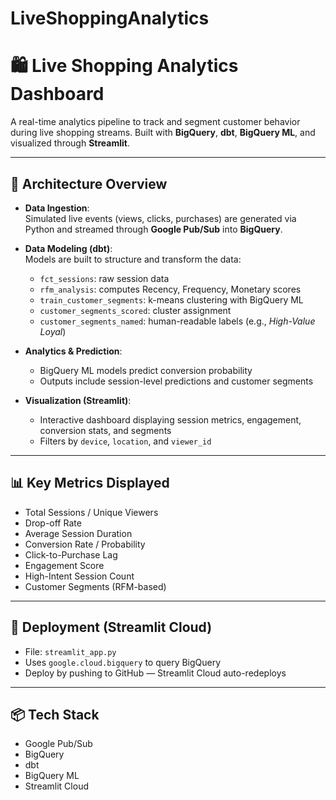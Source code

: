 # LiveShoppingAnalytics

# 🛍️ Live Shopping Analytics Dashboard

A real-time analytics pipeline to track and segment customer behavior during live shopping streams. Built with **BigQuery**, **dbt**, **BigQuery ML**, and visualized through **Streamlit**.

---

## 🔧 Architecture Overview

- **Data Ingestion**:  
  Simulated live events (views, clicks, purchases) are generated via Python and streamed through **Google Pub/Sub** into **BigQuery**.

- **Data Modeling (dbt)**:  
  Models are built to structure and transform the data:
  - `fct_sessions`: raw session data
  - `rfm_analysis`: computes Recency, Frequency, Monetary scores
  - `train_customer_segments`: k-means clustering with BigQuery ML
  - `customer_segments_scored`: cluster assignment
  - `customer_segments_named`: human-readable labels (e.g., *High-Value Loyal*)

- **Analytics & Prediction**:
  - BigQuery ML models predict conversion probability
  - Outputs include session-level predictions and customer segments

- **Visualization (Streamlit)**:  
  - Interactive dashboard displaying session metrics, engagement, conversion stats, and segments
  - Filters by `device`, `location`, and `viewer_id`

---

## 📊 Key Metrics Displayed

- Total Sessions / Unique Viewers  
- Drop-off Rate  
- Average Session Duration  
- Conversion Rate / Probability  
- Click-to-Purchase Lag  
- Engagement Score  
- High-Intent Session Count  
- Customer Segments (RFM-based)

---

## 🚀 Deployment (Streamlit Cloud)

- File: `streamlit_app.py`
- Uses `google.cloud.bigquery` to query BigQuery
- Deploy by pushing to GitHub — Streamlit Cloud auto-redeploys

---

## 📦 Tech Stack

- Google Pub/Sub  
- BigQuery  
- dbt  
- BigQuery ML  
- Streamlit Cloud  
